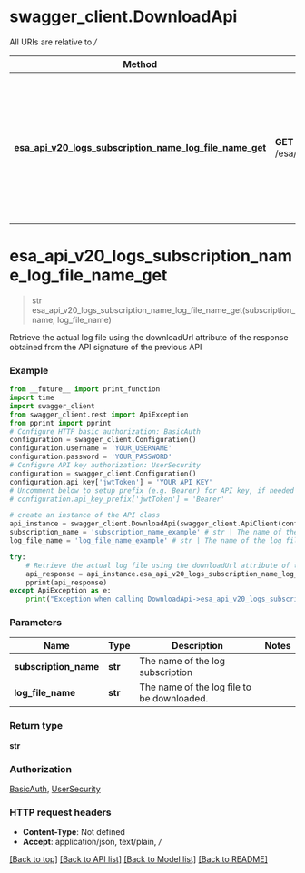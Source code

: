 # swagger_client.DownloadApi

All URIs are relative to */*

Method | HTTP request | Description
------------- | ------------- | -------------
[**esa_api_v20_logs_subscription_name_log_file_name_get**](DownloadApi.md#esa_api_v20_logs_subscription_name_log_file_name_get) | **GET** /esa/api/v2.0/logs/{subscription_name}/{log_file_name} | Retrieve the actual log file using the downloadUrl attribute of the response obtained from the API signature of the previous API

# **esa_api_v20_logs_subscription_name_log_file_name_get**
> str esa_api_v20_logs_subscription_name_log_file_name_get(subscription_name, log_file_name)

Retrieve the actual log file using the downloadUrl attribute of the response obtained from the API signature of the previous API

### Example
```python
from __future__ import print_function
import time
import swagger_client
from swagger_client.rest import ApiException
from pprint import pprint
# Configure HTTP basic authorization: BasicAuth
configuration = swagger_client.Configuration()
configuration.username = 'YOUR_USERNAME'
configuration.password = 'YOUR_PASSWORD'
# Configure API key authorization: UserSecurity
configuration = swagger_client.Configuration()
configuration.api_key['jwtToken'] = 'YOUR_API_KEY'
# Uncomment below to setup prefix (e.g. Bearer) for API key, if needed
# configuration.api_key_prefix['jwtToken'] = 'Bearer'

# create an instance of the API class
api_instance = swagger_client.DownloadApi(swagger_client.ApiClient(configuration))
subscription_name = 'subscription_name_example' # str | The name of the log subscription
log_file_name = 'log_file_name_example' # str | The name of the log file to be downloaded.

try:
    # Retrieve the actual log file using the downloadUrl attribute of the response obtained from the API signature of the previous API
    api_response = api_instance.esa_api_v20_logs_subscription_name_log_file_name_get(subscription_name, log_file_name)
    pprint(api_response)
except ApiException as e:
    print("Exception when calling DownloadApi->esa_api_v20_logs_subscription_name_log_file_name_get: %s\n" % e)
```

### Parameters

Name | Type | Description  | Notes
------------- | ------------- | ------------- | -------------
 **subscription_name** | **str**| The name of the log subscription | 
 **log_file_name** | **str**| The name of the log file to be downloaded. | 

### Return type

**str**

### Authorization

[BasicAuth](../README.md#BasicAuth), [UserSecurity](../README.md#UserSecurity)

### HTTP request headers

 - **Content-Type**: Not defined
 - **Accept**: application/json, text/plain, */*

[[Back to top]](#) [[Back to API list]](../README.md#documentation-for-api-endpoints) [[Back to Model list]](../README.md#documentation-for-models) [[Back to README]](../README.md)

